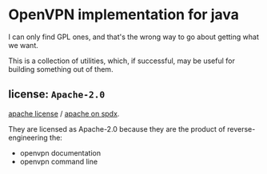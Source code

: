 # OpenVPN implementation for java

I can only find GPL ones, and that's the wrong way to go about getting what we want.

This is a collection of utilities, which, if successful,
may be useful for building something out of them.

## license: `Apache-2.0`

[apache license](https://www.apache.org/licenses/LICENSE-2.0) /
[apache on spdx](https://spdx.org/licenses/Apache-2.0.html).

They are licensed as Apache-2.0 because they are the product of
reverse-engineering the:

* openvpn documentation
* openvpn command line
